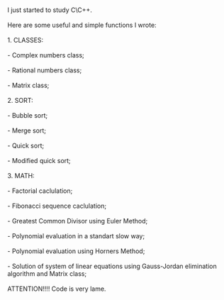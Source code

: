 <br>I just started to study C\C++. <br/>
<br>Here are some useful and simple functions I wrote: <br/>
<br> 1. CLASSES: <br/>
<br> - Complex numbers class;<br/>
<br> - Rational numbers class;<br/>
<br> - Matrix class;<br/>
<br> 2. SORT: <br/>
<br> - Bubble sort;<br/>
<br> - Merge sort;<br/>
<br> - Quick sort;<br/>
<br> - Modified quick sort;<br/>
<br> 3. MATH: <br/>
<br> - Factorial caclulation;<br/>
<br> - Fibonacci sequence caclulation;<br/>
<br> - Greatest Common Divisor using Euler Method;<br/>
<br> - Polynomial evaluation in a standart slow way;<br/>
<br> - Polynomial evaluation using Horners Method;<br/>
<br> - Solution of system of linear equations using Gauss-Jordan elimination algorithm and Matrix class;<br/>
<br> ATTENTION!!!! Code is very lame.<br/>
